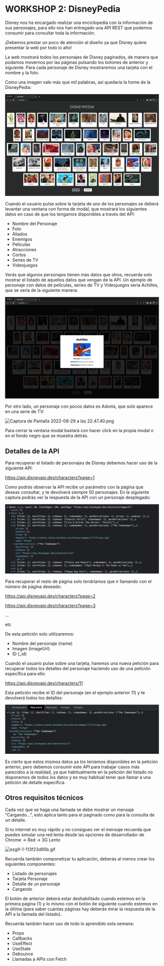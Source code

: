 # WORKSHOP 2: DisneyPedia

Disney nos ha encargado realizar una enciclopedia con la información de sus personajes, para ello nos han entregado una API REST que podemos consumir para consultar toda la información.

¡Debemos prestar un poco de atención al diseño ya que Disney quiere presentar la web por todo lo alto!

La web mostrará todos los personajes de Disney paginados, de manera que podamos movernos por las páginas pulsando los botones de anterior y siguiente. Para cada personaje de Disney mostraremos una tarjeta con el nombre y la foto.

Como una imagen vale más que mil palabras, así quedaría la home de la DisneyPedia:

![home di.png](assets/home_di.png)

Cuando el usuario pulse sobre la tarjeta de uno de los personajes se deberá levantar una ventana con forma de modal, que mostrará los siguientes datos en caso de que los tengamos disponibles a través del API:

- Nombre del Personaje
- Foto
- Aliados
- Enemigos
- Películas
- Atracciones
- Cortos
- Series de TV
- Videojuegos

Verás que algunos personajes tienen más datos que otros, recuerda solo mostrar el listado de aquellos datos que vengan de la API. Un ejemplo de personaje con datos de películas, series de TV y Videojuegos sería Achilles, que se vería de la siguiente manera:

![Captura de Pantalla 2022-08-29 a las 17.10.20.png](assets/Captura_de_Pantalla_2022-08-29_a_las_17.10.20.png)

Por otro lado, un personaje con pocos datos es Adonis, que solo aparece en una serie de TV:

![Captura de Pantalla 2022-08-29 a las 22.47.40.png](assets/Captura_de_Pantalla_2022-08-29_a_las_22.47.40.png)

Para cerrar la ventana modal bastará con hacer click en la propia modal o en el fondo negro que se muestra detrás.

## Detalles de la API

Para recuperar el listado de personajes de Disney debemos hacer uso de la siguiente API:

<https://api.disneyapi.dev/characters?page=1>

Como podrás observar la API recibe un parámetro con la página que deseas consultar, y te devolverá siempre 50 personajes. En la siguiente captura podrás ver la respuesta de la API con un personaje desplegado:

![Captura de Pantalla 2022-08-29 a las 22.56.24.png](assets/Captura_de_Pantalla_2022-08-29_a_las_22.56.24.png)

Para recuperar el resto de página solo tendríamos que ir llamando con el número de página deseado:

<https://api.disneyapi.dev/characters?page=2>

<https://api.disneyapi.dev/characters?page=3>

…

etc

De esta petición solo utilizaremos:

- Nombre del personaje (name)
- Imagen (imageUrl)
- ID (\_id)

Cuando el usuario pulse sobre una tarjeta, haremos una nueva petición para recuperar todos los detalles del personaje haciendo uso de una petición específica para ello:

<https://api.disneyapi.dev/characters/11>

Esta petición recibe el ID del personaje (en el ejemplo anterior 11) y te devolverá todos los detalles:

![Captura de Pantalla 2022-08-29 a las 22.59.35.png](assets/Captura_de_Pantalla_2022-08-29_a_las_22.59.35.png)

Es cierto que estos mismos datos ya los teníamos disponibles en la petición anterior, pero debemos consumir este API para trabajar casos más parecidos a la realidad, ya que habitualmente en la petición del listado no disponemos de todos los datos y es muy habitual tener que llamar a una petición de detalle específica.

## Otros requisitos técnicos

Cada vez que se haga una llamada se debe mostrar un mensaje “Cargando…”, esto aplica tanto para el paginado como para la consulta de un detalle.

Si tu internet es muy rápido y no consigues ver el mensaje recuerda que puedes simular una red lenta desde las opciones de desarrollador de Chrome → Red → 3G Lento

![ezgif-1-113f23d95b.gif](assets/ezgif-1-113f23d95b.gif)

Recuerda también componetizar tu aplicación, deberás al menos crear los siguientes componentes:

- Listado de personajes
- Tarjeta Personaje
- Detalle de un personaje
- Cargando

El botón de anterior deberá estar deshabilitado cuando estemos en la primera página (1) y lo mismo con el botón de siguiente cuando estemos en la última (para saber cuántas páginas hay deberás mirar la respuesta de la API a la llamada del listado).

Recuerda también hacer uso de todo lo aprendido esta semana:

- Props
- Callbacks
- UseEffect
- UseState
- Debounce
- Llamadas a APIs con Fetch
